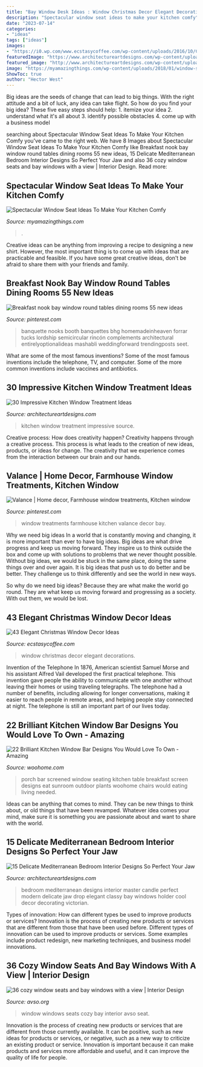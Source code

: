 ```yaml
---
title: "Bay Window Desk Ideas : Window Christmas Decor Elegant Decorations"
description: "Spectacular window seat ideas to make your kitchen comfy"
date: "2023-07-14"
categories:
- "ideas"
tags: ["ideas"]
images:
- "https://i0.wp.com/www.ecstasycoffee.com/wp-content/uploads/2016/10/Christmas-Window-Decorations-Ideas-9.jpg"
featuredImage: "https://www.architectureartdesigns.com/wp-content/uploads/2013/10/1520.jpg"
featured_image: "http://www.architectureartdesigns.com/wp-content/uploads/2015/01/15-Delicate-Mediterranean-Bedroom-Interior-Designs-So-Perfect-Your-Jaw-Will-Drop-13-630x700.jpg"
image: "https://myamazingthings.com/wp-content/uploads/2018/01/window-seating-2.jpg"
ShowToc: true
author: "Hector West"
---
```



Big ideas are the seeds of change that can lead to big things. With the right attitude and a bit of luck, any idea can take flight. So how do you find your big idea? These five easy steps should help: 1. itemize your idea 2. understand what it's all about 3. identify possible obstacles 4. come up with a business model 
	

		
searching about Spectacular Window Seat Ideas To Make Your Kitchen Comfy you've came to the right web. We have 8 Images about Spectacular Window Seat Ideas To Make Your Kitchen Comfy like Breakfast nook bay window round tables dining rooms 55 new ideas, 15 Delicate Mediterranean Bedroom Interior Designs So Perfect Your Jaw and also 36 cozy window seats and bay windows with a view | Interior Design. Read more:
		
    
## Spectacular Window Seat Ideas To Make Your Kitchen Comfy

<img loading=lazy src="https://myamazingthings.com/wp-content/uploads/2018/01/window-seating-2.jpg" onerror="this.onerror=null;this.src='https://tse2.mm.bing.net/th?id=OIP.5vc_2M_Us41ND0ew5BWG9gHaLH&amp;pid=15.1';" alt="Spectacular Window Seat Ideas To Make Your Kitchen Comfy">

_Source: myamazingthings.com_

>. 

	

Creative ideas can be anything from improving a recipe to designing a new shirt. However, the most important thing is to come up with ideas that are practicable and feasible. If you have some great creative ideas, don't be afraid to share them with your friends and family.

    
## Breakfast Nook Bay Window Round Tables Dining Rooms 55 New Ideas

<img loading=lazy src="https://i.pinimg.com/736x/58/57/d6/5857d625adcbe15acac161e0029e9f19.jpg" onerror="this.onerror=null;this.src='https://tse2.mm.bing.net/th?id=OIP.fZnP2UVmKehFtHNlniiomwAAAA&amp;pid=15.1';" alt="Breakfast nook bay window round tables dining rooms 55 new ideas">

_Source: pinterest.com_

>banquette nooks booth banquettes bhg homemadeinheaven forrar tucks lordship semicircular rincón complements architectural entirelyoptionalideas mashabli weddingforward trendingposts seet. 

	

What are some of the most famous inventions?
Some of the most famous inventions include the telephone, TV, and computer. Some of the more common inventions include vaccines and antibiotics.

    
## 30 Impressive Kitchen Window Treatment Ideas

<img loading=lazy src="https://www.architectureartdesigns.com/wp-content/uploads/2013/10/1520.jpg" onerror="this.onerror=null;this.src='https://tse4.mm.bing.net/th?id=OIP.rDPZ-fKBOSO1Iby-DlsFlgAAAA&amp;pid=15.1';" alt="30 Impressive Kitchen Window Treatment Ideas">

_Source: architectureartdesigns.com_

>kitchen window treatment impressive source. 

	

Creative process: How does creativity happen?
Creativity happens through a creative process. This process is what leads to the creation of new ideas, products, or ideas for change. The creativity that we experience comes from the interaction between our brain and our hands.

    
## Valance | Home Decor, Farmhouse Window Treatments, Kitchen Window

<img loading=lazy src="https://i.pinimg.com/736x/34/75/0b/34750b6443662612a622348ad47b20bc--bay-window-treatments-window-coverings.jpg" onerror="this.onerror=null;this.src='https://tse3.mm.bing.net/th?id=OIP.nqANH7sRN7PILwtL9SrbUgHaKC&amp;pid=15.1';" alt="Valance | Home decor, Farmhouse window treatments, Kitchen window">

_Source: pinterest.com_

>window treatments farmhouse kitchen valance decor bay. 

	

Why we need big ideas
In a world that is constantly moving and changing, it is more important than ever to have big ideas. Big ideas are what drive progress and keep us moving forward. They inspire us to think outside the box and come up with solutions to problems that we never thought possible.
Without big ideas, we would be stuck in the same place, doing the same things over and over again. It is big ideas that push us to do better and be better. They challenge us to think differently and see the world in new ways.

So why do we need big ideas? Because they are what make the world go round. They are what keep us moving forward and progressing as a society. With out them, we would be lost.

    
## 43 Elegant Christmas Window Decor Ideas

<img loading=lazy src="https://i0.wp.com/www.ecstasycoffee.com/wp-content/uploads/2016/10/Christmas-Window-Decorations-Ideas-9.jpg" onerror="this.onerror=null;this.src='https://tse3.mm.bing.net/th?id=OIP.UJkz6ZasqycsUNnve_qEfwHaJ4&amp;pid=15.1';" alt="43 Elegant Christmas Window Decor Ideas">

_Source: ecstasycoffee.com_

>window christmas decor elegant decorations. 

	

Invention of the Telephone
In 1876, American scientist Samuel Morse and his assistant Alfred Vail developed the first practical telephone. This invention gave people the ability to communicate with one another without leaving their homes or using traveling telegraphs. The telephone had a number of benefits, including allowing for longer conversations, making it easier to reach people in remote areas, and helping people stay connected at night. The telephone is still an important part of our lives today.

    
## 22 Brilliant Kitchen Window Bar Designs You Would Love To Own - Amazing

<img loading=lazy src="https://www.woohome.com/wp-content/uploads/2015/06/Window-Bar-Ideas-WooHome-2.jpg" onerror="this.onerror=null;this.src='https://tse1.mm.bing.net/th?id=OIP.K8Utn_5eRJYXN7nJd0N7wQHaLH&amp;pid=15.1';" alt="22 Brilliant Kitchen Window Bar Designs You Would Love To Own - Amazing">

_Source: woohome.com_

>porch bar screened window seating kitchen table breakfast screen designs eat sunroom outdoor plants woohome chairs would eating living needed. 

	

Ideas can be anything that comes to mind. They can be new things to think about, or old things that have been revamped. Whatever idea comes your mind, make sure it is something you are passionate about and want to share with the world.

    
## 15 Delicate Mediterranean Bedroom Interior Designs So Perfect Your Jaw

<img loading=lazy src="http://www.architectureartdesigns.com/wp-content/uploads/2015/01/15-Delicate-Mediterranean-Bedroom-Interior-Designs-So-Perfect-Your-Jaw-Will-Drop-13-630x700.jpg" onerror="this.onerror=null;this.src='https://tse3.mm.bing.net/th?id=OIP.3parwGiToSfU36a_3CGeAgHaIO&amp;pid=15.1';" alt="15 Delicate Mediterranean Bedroom Interior Designs So Perfect Your Jaw">

_Source: architectureartdesigns.com_

>bedroom mediterranean designs interior master candle perfect modern delicate jaw drop elegant classy bay windows holder cool decor decorating victorian. 

	

Types of innovation: How can different types be used to improve products or services?
Innovation is the process of creating new products or services that are different from those that have been used before. Different types of innovation can be used to improve products or services. Some examples include product redesign, new marketing techniques, and business model innovations.

    
## 36 Cozy Window Seats And Bay Windows With A View | Interior Design

<img loading=lazy src="https://www.avso.org/wp-content/uploads/files/1/3/7/36-cozy-window-seats-and-bay-windows-with-a-view-15-137.jpg" onerror="this.onerror=null;this.src='https://tse4.mm.bing.net/th?id=OIP.ZbyqabQOOO7PeNpt9UOUVwHaLG&amp;pid=15.1';" alt="36 cozy window seats and bay windows with a view | Interior Design">

_Source: avso.org_

>window windows seats cozy bay interior avso seat. 

	

Innovation is the process of creating new products or services that are different from those currently available. It can be positive, such as new ideas for products or services, or negative, such as a new way to criticize an existing product or service. Innovation is important because it can make products and services more affordable and useful, and it can improve the quality of life for people.

